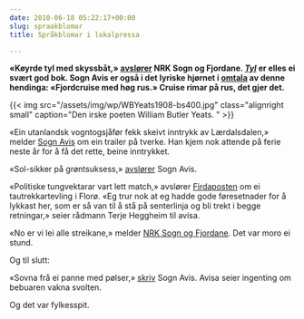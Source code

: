 ```yaml
---
date: 2010-06-18 05:22:17+00:00
slug: spraakblomar
title: Språkblomar i lokalpressa

---
```


**«Køyrde tyl med skyssbåt,» [avslører](http://nrk.no/nyheter/distrikt/nrk_sogn_og_fjordane/1.7172690) NRK Sogn og Fjordane. [_Tyl_](http://www.bokkilden.no/SamboWeb/produkt.do?produktId=1761132) er elles ei svært god bok. Sogn Avis er også i det lyriske hjørnet i [omtala](http://www.sognavis.no/lokale_nyhende/article5161651.ece) av denne hendinga: «Fjordcruise med høg rus.» Cruise rimar på rus, det gjer det.**

{{< img src="/assets/img/wp/WBYeats1908-bs400.jpg" class="alignright small" caption="Den irske poeten William Butler Yeats. " >}}

<!--more-->

«Ein utanlandsk vogntogsjåfør fekk skeivt inntrykk av Lærdalsdalen,» melder [Sogn Avis](http://www.sognavis.no/lokale_nyhende/article5161974.ece) om ein trailer på tverke. Han kjem nok attende på ferie neste år for å få det rette, beine inntrykket.

«Sol-sikker på grøntsuksess,» [avslører](http://www.sognavis.no/lokale_nyhende/article5161394.ece) Sogn Avis.

«Politiske tungvektarar vart lett match,» avslører [Firdaposten](http://www.firdaposten.no/kultur/article5160443.ece) om ei tautrekkartevling i Florø. «Eg trur nok at eg hadde gode føresetnader for å lykkast her, som er så van til å stå på senterlinja og bli trekt i begge retningar,» seier rådmann Terje Heggheim til avisa.

«No er vi lei alle streikane,» melder [NRK Sogn og Fjordane](http://nrk.no/nyheter/distrikt/nrk_sogn_og_fjordane/1.7173032). Det var moro ei stund.

Og til slutt:

«Sovna frå ei panne med pølser,» [skriv](http://www.sognavis.no/lokale_nyhende/article5160977.ece) Sogn Avis. Avisa seier ingenting om bebuaren vakna svolten.

Og det var fylkesspit.
